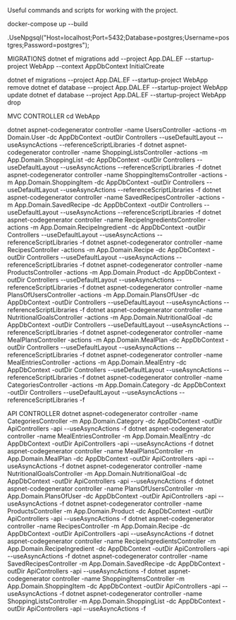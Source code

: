 Useful commands and scripts for working with the project.

docker-compose up --build

.UseNpgsql("Host=localhost;Port=5432;Database=postgres;Username=postgres;Password=postgres");

MIGRATIONS
dotnet ef migrations add --project App.DAL.EF --startup-project WebApp --context AppDbContext InitialCreate

dotnet ef migrations   --project App.DAL.EF --startup-project WebApp remove
dotnet ef database   --project App.DAL.EF --startup-project WebApp update
dotnet ef database   --project App.DAL.EF --startup-project WebApp drop

MVC CONTROLLER
cd WebApp

dotnet aspnet-codegenerator controller -name UsersController        -actions -m  Domain.User        -dc AppDbContext -outDir Controllers --useDefaultLayout --useAsyncActions --referenceScriptLibraries -f
dotnet aspnet-codegenerator controller -name ShoppingListsController        -actions -m  App.Domain.ShoppingList        -dc AppDbContext -outDir Controllers --useDefaultLayout --useAsyncActions --referenceScriptLibraries -f
dotnet aspnet-codegenerator controller -name ShoppingItemsController        -actions -m  App.Domain.ShoppingItem        -dc AppDbContext -outDir Controllers --useDefaultLayout --useAsyncActions --referenceScriptLibraries -f
dotnet aspnet-codegenerator controller -name SavedRecipesController        -actions -m  App.Domain.SavedRecipe        -dc AppDbContext -outDir Controllers --useDefaultLayout --useAsyncActions --referenceScriptLibraries -f
dotnet aspnet-codegenerator controller -name RecipeIngredientsController        -actions -m  App.Domain.RecipeIngredient        -dc AppDbContext -outDir Controllers --useDefaultLayout --useAsyncActions --referenceScriptLibraries -f
dotnet aspnet-codegenerator controller -name RecipesController        -actions -m  App.Domain.Recipe       -dc AppDbContext -outDir Controllers --useDefaultLayout --useAsyncActions --referenceScriptLibraries -f
dotnet aspnet-codegenerator controller -name ProductsController        -actions -m  App.Domain.Product        -dc AppDbContext -outDir Controllers --useDefaultLayout --useAsyncActions --referenceScriptLibraries -f
dotnet aspnet-codegenerator controller -name PlansOfUsersController        -actions -m  App.Domain.PlansOfUser        -dc AppDbContext -outDir Controllers --useDefaultLayout --useAsyncActions --referenceScriptLibraries -f
dotnet aspnet-codegenerator controller -name NutritionalGoalsController        -actions -m  App.Domain.NutritionalGoal       -dc AppDbContext -outDir Controllers --useDefaultLayout --useAsyncActions --referenceScriptLibraries -f
dotnet aspnet-codegenerator controller -name MealPlansController        -actions -m  App.Domain.MealPlan        -dc AppDbContext -outDir Controllers --useDefaultLayout --useAsyncActions --referenceScriptLibraries -f
dotnet aspnet-codegenerator controller -name MealEntriesController        -actions -m  App.Domain.MealEntry        -dc AppDbContext -outDir Controllers --useDefaultLayout --useAsyncActions --referenceScriptLibraries -f
dotnet aspnet-codegenerator controller -name CategoriesController        -actions -m  App.Domain.Category       -dc AppDbContext -outDir Controllers --useDefaultLayout --useAsyncActions --referenceScriptLibraries -f

API CONTROLLER
dotnet aspnet-codegenerator controller -name CategoriesController  -m  App.Domain.Category        -dc AppDbContext -outDir ApiControllers -api --useAsyncActions -f
dotnet aspnet-codegenerator controller -name MealEntriesController  -m  App.Domain.MealEntry        -dc AppDbContext -outDir ApiControllers -api --useAsyncActions -f
dotnet aspnet-codegenerator controller -name MealPlansController  -m  App.Domain.MealPlan        -dc AppDbContext -outDir ApiControllers -api --useAsyncActions -f
dotnet aspnet-codegenerator controller -name NutritionalGoalsController  -m  App.Domain.NutritionalGoal        -dc AppDbContext -outDir ApiControllers -api --useAsyncActions -f
dotnet aspnet-codegenerator controller -name PlansOfUsersController  -m  App.Domain.PlansOfUser        -dc AppDbContext -outDir ApiControllers -api --useAsyncActions -f
dotnet aspnet-codegenerator controller -name ProductsController  -m  App.Domain.Product        -dc AppDbContext -outDir ApiControllers -api --useAsyncActions -f
dotnet aspnet-codegenerator controller -name RecipesController  -m  App.Domain.Recipe       -dc AppDbContext -outDir ApiControllers -api --useAsyncActions -f
dotnet aspnet-codegenerator controller -name RecipeIngredientsController  -m  App.Domain.RecipeIngredient        -dc AppDbContext -outDir ApiControllers -api --useAsyncActions -f
dotnet aspnet-codegenerator controller -name SavedRecipesController  -m  App.Domain.SavedRecipe        -dc AppDbContext -outDir ApiControllers -api --useAsyncActions -f
dotnet aspnet-codegenerator controller -name ShoppingItemsController  -m  App.Domain.ShoppingItem       -dc AppDbContext -outDir ApiControllers -api --useAsyncActions -f
dotnet aspnet-codegenerator controller -name ShoppingListsController  -m  App.Domain.ShoppingList        -dc AppDbContext -outDir ApiControllers -api --useAsyncActions -f



